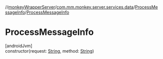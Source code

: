 //[monkeyWrapperServer](../../../index.md)/[com.mm.monkey.server.services.data](../index.md)/[ProcessMessageInfo](index.md)/[ProcessMessageInfo](-process-message-info.md)

# ProcessMessageInfo

[androidJvm]\
constructor(request: [String](https://developer.android.com/reference/kotlin/java/lang/String.html), method: [String](https://developer.android.com/reference/kotlin/java/lang/String.html))